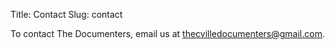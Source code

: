 Title: Contact
Slug: contact

To contact The Documenters, email us at [thecvilledocumenters@gmail.com](mailto:thecvilledocumenters@gmail.com).